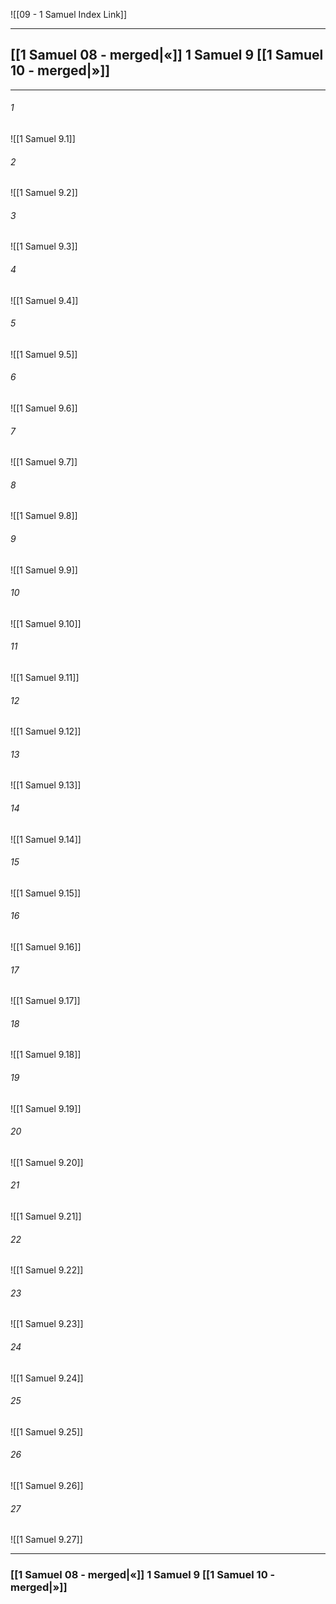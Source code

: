 ![[09 - 1 Samuel Index Link]]

---
##  [[1 Samuel 08 - merged|«]] 1 Samuel 9 [[1 Samuel 10 - merged|»]]

---

###### 1
![[1 Samuel 9.1]] 

###### 2
![[1 Samuel 9.2]] 

###### 3
![[1 Samuel 9.3]] 

###### 4
![[1 Samuel 9.4]]

###### 5 
![[1 Samuel 9.5]] 

###### 6
![[1 Samuel 9.6]] 

###### 7
![[1 Samuel 9.7]] 

###### 8
![[1 Samuel 9.8]] 

###### 9
![[1 Samuel 9.9]] 

###### 10
![[1 Samuel 9.10]] 

###### 11
![[1 Samuel 9.11]] 

###### 12
![[1 Samuel 9.12]]

###### 13
![[1 Samuel 9.13]] 

###### 14
![[1 Samuel 9.14]] 

###### 15
![[1 Samuel 9.15]]

###### 16
![[1 Samuel 9.16]] 

###### 17
![[1 Samuel 9.17]]

###### 18
![[1 Samuel 9.18]] 

###### 19
![[1 Samuel 9.19]] 

###### 20
![[1 Samuel 9.20]]

###### 21
![[1 Samuel 9.21]] 

###### 22
![[1 Samuel 9.22]] 

###### 23
![[1 Samuel 9.23]]

###### 24
![[1 Samuel 9.24]] 

###### 25
![[1 Samuel 9.25]]

###### 26
![[1 Samuel 9.26]] 

###### 27
![[1 Samuel 9.27]] 


---
###  [[1 Samuel 08 - merged|«]] 1 Samuel 9 [[1 Samuel 10 - merged|»]]